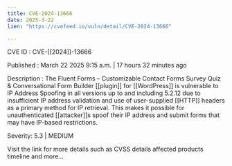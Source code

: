 ```yaml
---
title: CVE-2024-13666
date: 2025-3-22
lien: "https://cvefeed.io/vuln/detail/CVE-2024-13666"

---
```


CVE ID : CVE-[[2024]]-13666

Published :  March 22
2025
9:15 a.m. | 17 hours
32 minutes ago

Description : The Fluent Forms – Customizable Contact Forms
Survey
Quiz
& Conversational Form Builder [[plugin]] for  [[WordPress]] is vulnerable to IP Address Spoofing in all versions up to
and including
5.2.12 due to insufficient IP address validation and use of user-supplied [[HTTP]] headers as a primary method for IP retrieval. This makes it possible for unauthenticated [[attacker]]s spoof their IP address and submit forms that may have IP-based restrictions.

Severity: 5.3 | MEDIUM

Visit the link for more details
such as CVSS details
affected products
timeline
and more...
